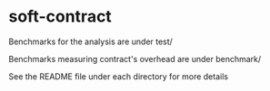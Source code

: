 soft-contract
=============
Benchmarks for the analysis are under test/

Benchmarks measuring contract's overhead are under benchmark/

See the README file under each directory for more details